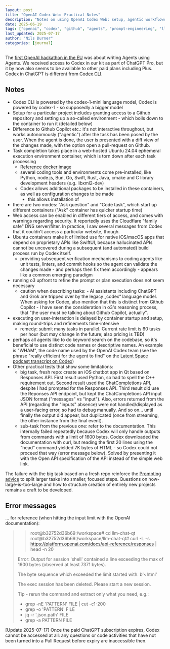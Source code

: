 ```yaml
---
layout: post
title: "OpenAI Codex Web: Practical Notes"
description: "Notes on using OpenAI Codex Web: setup, agentic workflows, container environments, web access, limitations"
date: 2025-06-19
tags: ["openai", "codex", "github", "agents", "prompt-engineering", "llm", "automation", "ai-coding"]
last_updated: 2025-07-17
author: "Nils Durner"
categories: [journal]
---
```


The [first OpenAI hackathon in the EU](https://www.linkedin.com/posts/nilsdurner_buildwithopenai-regtech-openai-activity-7340614796666388480-aruM?utm_source=share&utm_medium=member_desktop&rcm=ACoAAAGX2jIBd6RDsNRYv13Bvu3x4nnCNu96SEw) was about writing Agents using Agents. We received access to Codex in our kit as part of ChatGPT Pro, but it by now also seems to be available to other paid plans including Plus. Codex in ChatGPT is different from [Codex CLI](openai-codex-notes).

## Notes
* Codex CLI is powered by the codex-1-mini language model, Codex is powered by codex-1 - so supposedly a bigger model
* Setup for a particular project includes granting access to a Github repository and setting up a so-called environment - which boils down to the container to run it (detailed below)
* Difference to Github Copilot etc.: it's not interactive throughout, but works autonomously ("agentic") after the task has been posed by the user. When the agent is done, the user is presented with a diff view of the changes made, with the option open a pull-request on Github.
* Task completion takes place in a web-hosted Ubuntu 24.04 ephemeral execution environment container, which is torn down after each task processing
    * [Reference docker image](https://github.com/openai/codex-universal)
    * several coding tools and environments come pre-installed, like Python, node.js, Bun, Go, Swift, Rust, Java, cmake and C library development headers (e.g. libxml2-dev)
    * Codex allows additional packages to be installed in these containers, as well as configuration changes to be made
        * this allows installation of 
* there are two modes: "Ask question" and "Code task", which start up different containers ("Ask" container has quicker startup time)
* Web access can be enabled in different tiers of access, and comes with warnings regarding security. It reportedly uses the Cloudflare "family safe" DNS server/filter. In practice, I saw several messages from Codex that it couldn't access a particular website, though.
* Ubuntu containers make it of limited use for native iOS/macOS apps that depend on proprietary APIs like SwiftUI, because hallucinated APIs cannot be uncovered during a subsequent (and automated) build process run by Codex itself.
    * providing subsequent verification mechanisms to coding agents like unit tests, linters, and commit hooks so the agent can validate the changes made - and perhaps then fix them accordingly - appears like a common emerging paradigm
* running o3 upfront to refine the prompt or plan execution does not seem necessary
    * caution when describing tasks: - AI assistants including ChatGPT and Grok are tripped over by the legacy „codex“ language model. When asking for Codex, also mention that this is distinct from Github Copilot - I have seen the consideration in o3's reasoning process, that "the user must be talking about Github Copilot, actually".
* executing on user-interaction is delayed by container startup and setup, making round-trips and refinements time-intensive
    * remedy: submit many tasks in parallel. Current rate limit is 60 tasks per hour (but may change in the future; also pricing is TBD)
* perhaps all agents like to do keyword search on the codebase, so it's beneficial to use distinct code names or descriptive names. An example is "WHAM", the code name used by the OpenAI Codex team (see the phrase "really efficient for the agent to find" on the [Latent Space podcast transcript on Codex](https://www.latent.space/p/codex#:~:text=really%20efficient%20for%20the%20agent%20to%20find))
* Other practical tests that show some limitations:
    * big task, fresh repo: create an iOS chatbot app in Qt based on Responses API. First result used Python, so had to spell the C++ requirement out. Second result used the ChatCompletions API, despite I had prompted for the Responses API. Third result did use the Reponses API endpoint, but kept the ChatCompletions API input JSON format ("messages" vs "input"). Also, errors returned from the API (regarding the "inputs" absence) were not handled/displayed as a user-facing error, so had to debug manually. And so on... until finally the output did appear, but duplicated (once from streaming, the other instance from the final event).
    * sub-task from the previous one: refer to the documentation. This internally failed repeatedly because Codex will only handle outputs from commands with a limit of 1600 bytes. Codex downloaded the documentation with curl, but reading the first 20 lines using the "head" command yielded 7K bytes of HTML - so Codex could not proceed that way (error message below). Solved by presenting it with the Open API specification of the API instead of the simple web link.

The failure with the big task based on a fresh repo reinforce the [Prompting advice](https://platform.openai.com/docs/codex/overview#prompting-codex) to split larger tasks into smaller, focused steps. Questions on how-large-is-too-large and how to structure creation of entirely new projects remains a craft to be developed.

## Error messages
... for reference (when hitting the input limit with the OpenAI documentation):

>> root@b32752d36b69:/workspace# cd llm-chat-qt  
>> root@b32752d36b69:/workspace/llm-chat-qt# curl -L -s https://platform.openai.com/docs/api-reference/responses | head -n 20  
>  
> Error: Output for session 'shell' contained a line exceeding the max of 1600 bytes (observed at least 7371 bytes).  
>   
> The byte sequence which exceeded the limit started with: b'<!DOCTYPE html><html'  
>  
> The exec session has been deleted. Please start a new session.  
>   
> Tip - rerun the command and extract only what you need, e.g.:  
>  * grep -nE 'PATTERN' FILE | cut -c1-200  
>  * grep -o 'PATTERN' FILE  
>  * jq -r '.json.path' FILE  
>  * grep -a PATTERN FILE

[Update 2025-07-17]
Once the paid ChatGPT subscription expires, Codex cannot be accessed at all: any questions or code activities that have not been turned into a Pull Request before expiry are inaccessible then.